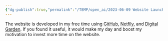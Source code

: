 ```yaml
---
{"dg-publish":true,"permalink":"/TEMP/open_ai/2023-06-09 Website Launch/"}
---
```



The website is developed in my free time using [GitHub](https://github.com), [Netfily](https://www.netlify.com/ship-it-faster/?utm_source=google&utm_medium=paid_search&utm_campaign=20114569094&adgroup=149461691712&utm_term=netlify&utm_content=kwd-309804753741&creative=658110530851&device=c&matchtype=b&location=9032188&gad=1&gclid=EAIaIQobChMI_cy0vZG3_wIVCS-tBh3DqQr0EAAYASAAEgLmVPD_BwE), and [Digital Garden](https://github.com/oleeskild/obsidian-digital-garden). If you found it useful, it would make my day and boost my motivation to invest more time on the website.